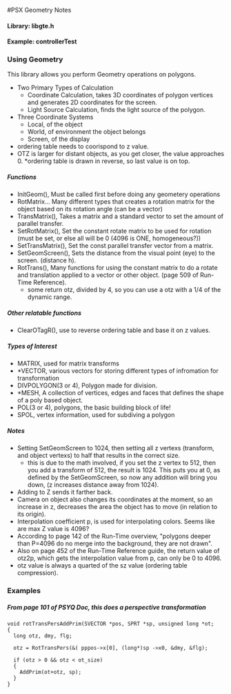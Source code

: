 #PSX Geometry Notes

#### Library: libgte.h

#### Example: controllerTest

### Using Geometry

This library allows you perform Geometry operations on polygons.
* Two Primary Types of Calculation
  * Coordinate Calculation, takes 3D coordinates of polygon vertices and generates 2D coordinates for the screen.
  * Light Source Calculation, finds the light source of the polygon.
* Three Coordinate Systems
  * Local, of the object
  * World, of environment the object belongs
  * Screen, of the display
* ordering table needs to coorispond to z value.
* OTZ is larger for distant objects, as you get closer, the value approaches 0.
  *ordering table is drawn in reverse, so last value is on top.

##### Functions
* InitGeom(), Must be called first before doing any geometery operations  
* RotMatrix... Many different types that creates a rotation matrix for the object based on its rotation angle (can be a vector)
* TransMatrix(), Takes a matrix and a standard vector to set the amount of parallel transfer.
* SetRotMatrix(), Set the constant rotate matrix to be used for rotation (must be set, or else all will be 0 (4096 is ONE, homogeneous?))
* SetTransMatrix(), Set the const parallel transfer vector from a matrix.
* SetGeomScreen(), Sets the distance from the visual point (eye) to the screen. (distance h).
* RotTrans(), Many functions for using the constant matrix to do a rotate and translation applied to a vector or other object. (page 509 of Run-Time Reference).
  * some return otz, divided by 4, so you can use a otz with a 1/4 of the dynamic range.

##### Other relatable functions
* ClearOTagR(), use to reverse ordering table and base it on z values.
  
##### Types of Interest
* MATRIX, used for matrix transforms
* *VECTOR, various vectors for storing different types of infromation for transformation
* DIVPOLYGON(3 or 4), Polygon made for division.
* *MESH, A collection of vertices, edges and faces that defines the shape of a poly based object.
* POL(3 or 4), polygons, the basic building block of life!
* SPOL, vertex information, used for subdiving a polygon

##### Notes
* Setting SetGeomScreen to 1024, then setting all z vertexs (transform, and object vertexs) to half that results in the correct size.
  * this is due to the math involved, if you set the z vertex to 512, then you add a transform of 512, the result is 1024.
    This puts you at 0, as defined by the SetGeomScreen, so now any addition will bring you down, (z increases distance away from 1024).
* Adding to Z sends it farther back. 
* Camera on object also changes its coordinates at the moment, so an increase in z, decreases the area the object has to move (in relation to its origin).
* Interpolation coefficient p, is used for interpolating colors. Seems like are max Z value is 4096?
* According to page 142 of the Run-Time overview, "polygons deeper than P=4096 do no merge into the background, they are not drawn".
* Also on page 452 of the Run-Time Reference guide, the return value of otz2p, which gets the interpolation value from p, can only be 0 to 4096.
* otz value is always a quarted of the sz value (ordering table compression).

### Examples

##### From page 101 of PSYQ Doc, this does a perspective transformation
```
void rotTransPersAddPrim(SVECTOR *pos, SPRT *sp, unsigned long *ot;
{
  long otz, dmy, flg;
  
  otz = RotTransPers(&( pppos->x[0], (long*)sp ->x0, &dmy, &flg);
  
  if (otz > 0 && otz < ot_size)
  {
    AddPrim(ot+otz, sp);
  }
}
```